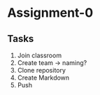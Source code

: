 # Assignment-0

## Tasks
1. Join classroom
2. Create team -> naming?
3. Clone repository
4. Create Markdown
5. Push
